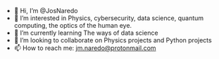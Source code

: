 - 👋 Hi, I’m @JosNaredo
- 👀 I’m interested in Physics, cybersecurity, data science, quantum computing, the optics of the human eye.
- 🌱 I’m currently learning The ways of data science
- 💞️ I’m looking to collaborate on Physics projects and Python projects
- 📫 How to reach me: jm.naredo@protonmail.com

<!---
JosNaredo/JosNaredo is a ✨ special ✨ repository because its `README.md` (this file) appears on your GitHub profile.
You can click the Preview link to take a look at your changes.
--->
